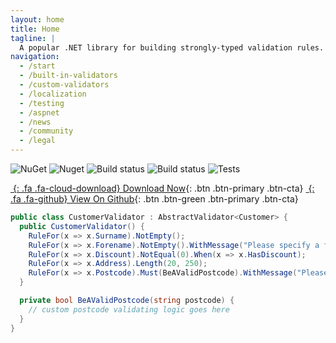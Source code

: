 ```yaml
---
layout: home
title: Home
tagline: |
  A popular .NET library for building strongly-typed validation rules.
navigation:
  - /start
  - /built-in-validators
  - /custom-validators
  - /localization
  - /testing
  - /aspnet
  - /news
  - /community
  - /legal
---
```


![NuGet](https://img.shields.io/nuget/v/FluentValidation.svg) ![Nuget](https://img.shields.io/nuget/dt/FluentValidation.svg) ![Build status](https://ci.appveyor.com/api/projects/status/b9bkth37cdtsifac?svg=true) ![Build status](https://ci.appveyor.com/api/projects/status/e42ta5ecsxltf4ts?svg=true&passingText=Linux%20-%20passing&failingText=Linux%20-%20failed&pendingText=Linux%20-%20pending) ![Tests](https://img.shields.io/appveyor/tests/JeremySkinner/FluentValidation.svg)

<div class="cta-container">

[*&nbsp;*{: .fa .fa-cloud-download} Download Now][NUGET]{: .btn .btn-primary .btn-cta}
[*&nbsp;*{: .fa .fa-github} View On Github][GITHUB]{: .btn .btn-green .btn-primary .btn-cta}

</div>

[NUGET]: https://nuget.org/packages/FluentValidation
[GITHUB]: https://github.com/JeremySkinner/FluentValidation

```csharp
public class CustomerValidator : AbstractValidator<Customer> {
  public CustomerValidator() {
    RuleFor(x => x.Surname).NotEmpty();
    RuleFor(x => x.Forename).NotEmpty().WithMessage("Please specify a first name");
    RuleFor(x => x.Discount).NotEqual(0).When(x => x.HasDiscount);
    RuleFor(x => x.Address).Length(20, 250);
    RuleFor(x => x.Postcode).Must(BeAValidPostcode).WithMessage("Please specify a valid postcode");
  }

  private bool BeAValidPostcode(string postcode) {
    // custom postcode validating logic goes here
  }
}
```